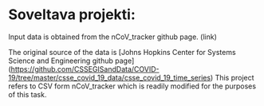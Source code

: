 # Soveltava projekti: 

Input data is obtained from the nCoV_tracker github page. (link)

The original source of the data is [Johns Hopkins Center for Systems Science and Engineering github page] (https://github.com/CSSEGISandData/COVID-19/tree/master/csse_covid_19_data/csse_covid_19_time_series)
This project refers to CSV form nCoV_tracker which is readily modified for the purposes of this task.
